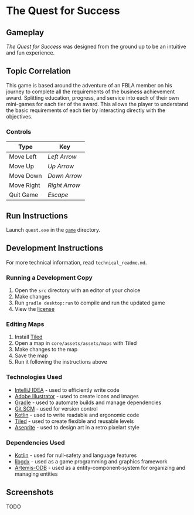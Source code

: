 # The Quest for Success


## Gameplay

*The Quest for Success* was designed from the ground up to be an intuitive and fun experience.

## Topic Correlation

This game is based around the adventure of an FBLA member on his journey to complete all the requirements of the business achievement award. Splitting education, progress, and service into each of their own mini-games for each tier of the award. This allows the player to understand the basic requirements of each tier by interacting directly with the objectives.

### Controls

| Type | Key |
|------|-----|
| Move Left | *Left Arrow* |
| Move Up | *Up Arrow* |
| Move Down | *Down Arrow* |
| Move Right | *Right Arrow* |
| Quit Game | *Escape* |

## Run Instructions

Launch `quest.exe` in the [`game`](game) directory.

## Development Instructions
For more technical information, read `technical_readme.md`.

### Running a Development Copy
1. Open the `src` directory with an editor of your choice
2. Make changes
3. Run `gradle desktop:run` to compile and run the updated game
4. View the [license](./LICENSE.txt)

### Editing Maps
1. Install [Tiled](https://www.mapeditor.org/)
2. Open a map in `core/assets/assets/maps` with Tiled
3. Make changes to the map
4. Save the map
5. Run it following the instructions above

### Technologies Used
 * [IntelliJ IDEA](https://www.jetbrains.com/idea/) - used to efficiently write code
 * [Adobe Illustrator](https://www.adobe.com/products/illustrator.html) - used to create icons and images
 * [Gradle](https://gradle.org/) - used to automate builds and manage dependencies
 * [Git SCM](https://git-scm.org) - used for version control
 * [Kotlin](http://kotlinlang.org/) - used to write readable and ergonomic code
 * [Tiled](https://www.mapeditor.org/) - used to create flexible and reusable levels
 * [Aseprite](https://www.aseprite.org/) - used to design art in a retro pixelart style

### Dependencies Used
 * [Kotlin](http://kotlinlang.org/) - used for null-safety and language features
 * [libgdx](https://libgdx.badlogicgames.com/) - used as a game programming and graphics framework
 * [Artemis-ODB](https://github.com/junkdog/artemis-odb/) - used as a entity-component-system for organizing and managing entities

## Screenshots

TODO
